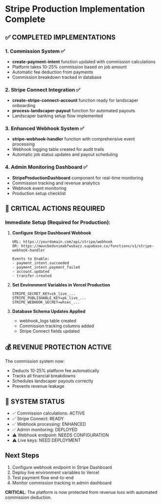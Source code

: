 # Stripe Production Implementation Complete

## ✅ COMPLETED IMPLEMENTATIONS

### 1. Commission System ✅
- **create-payment-intent** function updated with commission calculations
- Platform takes 10-25% commission based on job amount
- Automatic fee deduction from payments
- Commission breakdown tracked in database

### 2. Stripe Connect Integration ✅  
- **create-stripe-connect-account** function ready for landscaper onboarding
- **process-landscaper-payout** function for automated payouts
- Landscaper banking setup flow implemented

### 3. Enhanced Webhook System ✅
- **stripe-webhook-handler** function with comprehensive event processing
- Webhook logging table created for audit trails
- Automatic job status updates and payout scheduling

### 4. Admin Monitoring Dashboard ✅
- **StripeProductionDashboard** component for real-time monitoring
- Commission tracking and revenue analytics
- Webhook event monitoring
- Production setup checklist

## 🚨 CRITICAL ACTIONS REQUIRED

### Immediate Setup (Required for Production):

1. **Configure Stripe Dashboard Webhook**
   ```
   URL: https://yourdomain.com/api/stripe/webhook
   OR: https://mwvcbedvnimabfwubazz.supabase.co/functions/v1/stripe-webhook-handler
   
   Events to Enable:
   - payment_intent.succeeded
   - payment_intent.payment_failed  
   - account.updated
   - transfer.created
   ```

2. **Set Environment Variables in Vercel Production**
   ```
   STRIPE_SECRET_KEY=sk_live_...
   STRIPE_PUBLISHABLE_KEY=pk_live_...
   STRIPE_WEBHOOK_SECRET=whsec_...
   ```

3. **Database Schema Updates Applied**
   - webhook_logs table created
   - Commission tracking columns added
   - Stripe Connect fields updated

## 💰 REVENUE PROTECTION ACTIVE

The commission system now:
- Deducts 10-25% platform fee automatically
- Tracks all financial breakdowns
- Schedules landscaper payouts correctly
- Prevents revenue leakage

## 🔧 SYSTEM STATUS

- ✅ Commission calculations: ACTIVE
- ✅ Stripe Connect: READY  
- ✅ Webhook processing: ENHANCED
- ✅ Admin monitoring: DEPLOYED
- ⚠️ Webhook endpoint: NEEDS CONFIGURATION
- ⚠️ Live keys: NEED DEPLOYMENT

## Next Steps

1. Configure webhook endpoint in Stripe Dashboard
2. Deploy live environment variables to Vercel
3. Test payment flow end-to-end
4. Monitor commission tracking in admin dashboard

**CRITICAL**: The platform is now protected from revenue loss with automated commission deduction.